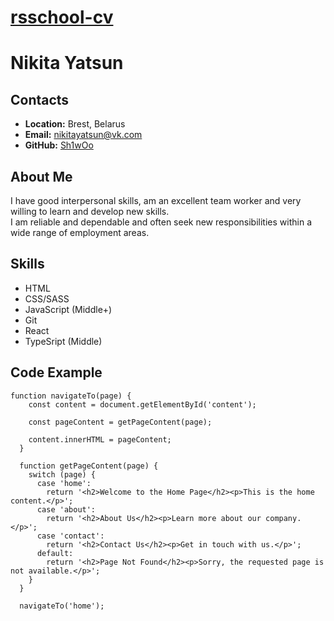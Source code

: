 # __[rsschool-cv](https://sh1woo.vercel.app/)__

# __Nikita Yatsun__

## __Contacts__
- __Location:__ Brest, Belarus
- __Email:__ nikitayatsun@vk.com
- __GitHub:__ [Sh1wOo](https://github.com/Sh1wOo)

## __About Me__
I have good interpersonal skills, am an excellent team worker and very willing to learn and develop new skills.\
I am reliable and dependable and often seek new responsibilities within a wide range of employment areas.

## __Skills__
- HTML
- CSS/SASS
- JavaScript (Middle+)
- Git
- React
- TypeSript (Middle)

## __Code Example__
  ```
 function navigateTo(page) {
      const content = document.getElementById('content');

      const pageContent = getPageContent(page);

      content.innerHTML = pageContent;
    }

    function getPageContent(page) {
      switch (page) {
        case 'home':
          return '<h2>Welcome to the Home Page</h2><p>This is the home content.</p>';
        case 'about':
          return '<h2>About Us</h2><p>Learn more about our company.</p>';
        case 'contact':
          return '<h2>Contact Us</h2><p>Get in touch with us.</p>';
        default:
          return '<h2>Page Not Found</h2><p>Sorry, the requested page is not available.</p>';
      }
    }

    navigateTo('home');
```
